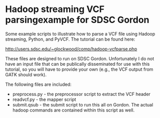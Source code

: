 Hadoop streaming VCF parsingexample for SDSC Gordon
===================================================
Some example scripts to illustrate how to parse a VCF file using Hadoop streaming, Python, and PyVCF.  The tutorial can be found here:

http://users.sdsc.edu/~glockwood/comp/hadoop-vcfparse.php

These files are designed to run on SDSC Gordon.  Unfortunately I do not have an input file that can be publically disseminated for use with this tutorial, so you will have to provide your own (e.g., the VCF output from GATK should work).

The following files are included:
* preprocess.py - the preprocessor script to extract the VCF header
* readvcf.py - the mapper script
* submit.qsub - the submit script to run this all on Gordon.  The actual hadoop commands are contained within this script as well.
